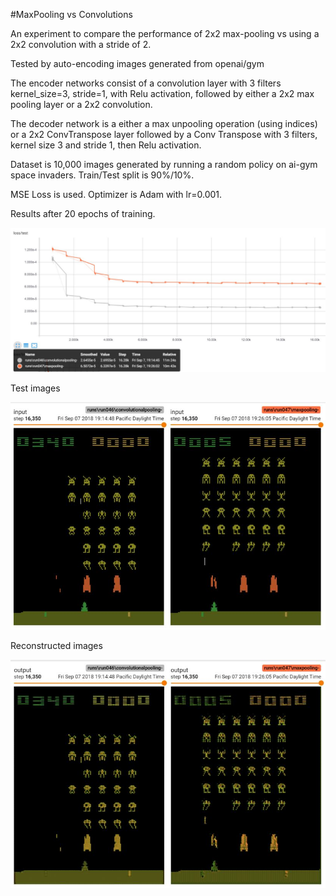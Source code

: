 #MaxPooling vs Convolutions

An experiment to compare the performance of 2x2 max-pooling vs using a 2x2 convolution with a stride of 2.

Tested by auto-encoding images generated from openai/gym

The encoder networks consist of a convolution layer with 3 filters kernel_size=3, stride=1, with Relu activation,
followed by either a 2x2 max pooling layer or a 2x2 convolution.

The decoder network is a either a max unpooling operation (using indices) or a 2x2 ConvTranspose
layer followed by a Conv Transpose with 3 filters, kernel size 3 and stride 1, then Relu activation.


Dataset is 10,000 images generated by running a random policy on ai-gym space invaders.
Train/Test split is 90%/10%.

MSE Loss is used.  Optimizer is Adam with lr=0.001.

Results after 20 epochs of training.

![Alt text](images/maxvsconv.JPG?raw=true "Title")

Test images

![Alt text](images/original.JPG?raw=true "Title")

Reconstructed images

![Alt text](images/maxvconvimage.JPG?raw=true "Title")